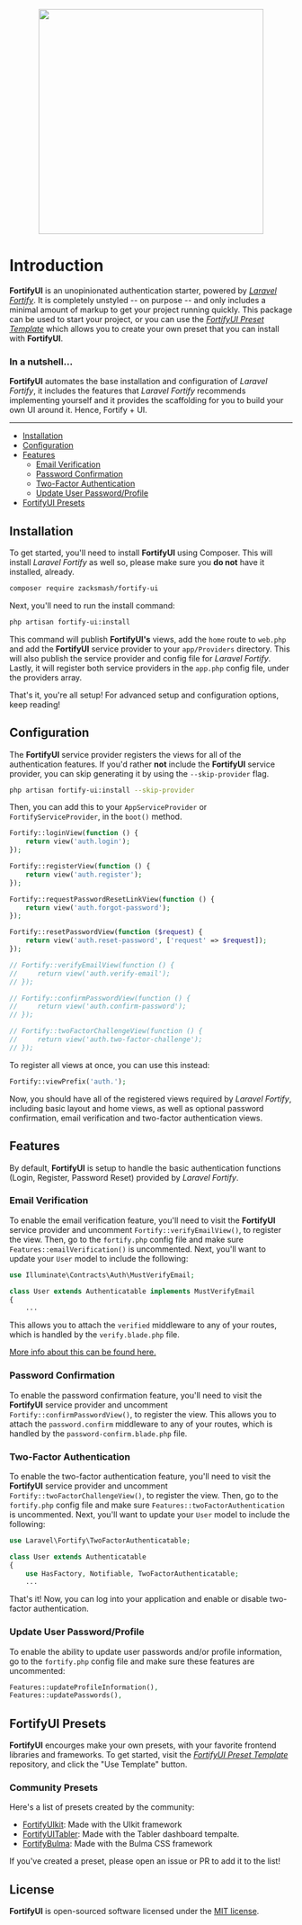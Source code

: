 <p  align="center"><img  src="https://github.com/zacksmash/fortify-ui/raw/master/fortify-ui-image.png"  width="400"></p>

# Introduction

**FortifyUI** is an unopinionated authentication starter, powered by [*Laravel Fortify*](https://github.com/laravel/fortify). It is completely unstyled -- on purpose -- and only includes a minimal amount of markup to get your project running quickly. This package can be used to start your project, or you can use the [*FortifyUI Preset Template*](https://github.com/zacksmash/fortify-ui-preset) which allows you to create your own preset that you can install with **FortifyUI**.


### In a nutshell...
**FortifyUI** automates the base installation and configuration of *Laravel Fortify*, it includes the features that *Laravel Fortify* recommends implementing yourself and it provides the scaffolding for you to build your own UI around it. Hence, Fortify + UI.

---

- [Installation](#installation)
- [Configuration](#configuration)
- [Features](#features)
  - [Email Verification](#features-email-verification)
  - [Password Confirmation](#features-password-confirmation)
  - [Two-Factor Authentication](#features-two-factor-auth)
  - [Update User Password/Profile](#features-password-profile)
- [FortifyUI Presets](#presets)

<a name="installation"></a>
## Installation

To get started, you'll need to install **FortifyUI** using Composer. This will install *Laravel Fortify* as well so, please make sure you **do not** have it installed, already.

```bash
composer require zacksmash/fortify-ui
```

Next, you'll need to run the install command:

```bash
php artisan fortify-ui:install
```

This command will publish **FortifyUI's** views, add the `home` route to `web.php` and add the **FortifyUI** service provider to your `app/Providers` directory. This will also publish the service provider and config file for *Laravel Fortify*. Lastly, it will register both service providers in the `app.php` config file, under the providers array.

That's it, you're all setup! For advanced setup and configuration options, keep reading!

<a name="configuration"></a>
## Configuration

The **FortifyUI** service provider registers the views for all of the authentication features. If you'd rather **not** include the **FortifyUI** service provider, you can skip generating it by using the `--skip-provider` flag.

```bash
php artisan fortify-ui:install --skip-provider
```

Then, you can add this to your `AppServiceProvider` or `FortifyServiceProvider`, in the `boot()` method.

```php
Fortify::loginView(function () {
    return view('auth.login');
});

Fortify::registerView(function () {
    return view('auth.register');
});

Fortify::requestPasswordResetLinkView(function () {
    return view('auth.forgot-password');
});

Fortify::resetPasswordView(function ($request) {
    return view('auth.reset-password', ['request' => $request]);
});

// Fortify::verifyEmailView(function () {
//     return view('auth.verify-email');
// });

// Fortify::confirmPasswordView(function () {
//     return view('auth.confirm-password');
// });

// Fortify::twoFactorChallengeView(function () {
//     return view('auth.two-factor-challenge');
// });
```

To register all views at once, you can use this instead:

```php
Fortify::viewPrefix('auth.');
```

Now, you should have all of the registered views required by *Laravel Fortify*, including basic layout and home views, as well as optional password confirmation, email verification and two-factor authentication views.

<a name="features"></a>
## Features

By default, **FortifyUI** is setup to handle the basic authentication functions (Login, Register, Password Reset) provided by *Laravel Fortify*.

<a name="features-email-verification"></a>
### Email Verification
To enable the email verification feature, you'll need to visit the **FortifyUI** service provider and uncomment `Fortify::verifyEmailView()`, to register the view. Then, go to the `fortify.php` config file and make sure `Features::emailVerification()` is uncommented. Next, you'll want to update your `User` model to include the following:

```php
use Illuminate\Contracts\Auth\MustVerifyEmail;

class User extends Authenticatable implements MustVerifyEmail
{
    ...
```

This allows you to attach the `verified` middleware to any of your routes, which is handled by the `verify.blade.php` file.

[More info about this can be found here.](https://github.com/laravel/fortify/blob/1.x/README.md#email-verification)

<a name="features-password-confirmation"></a>
### Password Confirmation
To enable the password confirmation feature, you'll need to visit the **FortifyUI** service provider and uncomment `Fortify::confirmPasswordView()`, to register the view. This allows you to attach the `password.confirm` middleware to any of your routes, which is handled by the `password-confirm.blade.php` file.

<a name="features-two-factor-auth"></a>
### Two-Factor Authentication
To enable the two-factor authentication feature, you'll need to visit the **FortifyUI** service provider and uncomment `Fortify::twoFactorChallengeView()`, to register the view. Then, go to the `fortify.php` config file and make sure `Features::twoFactorAuthentication` is uncommented. Next, you'll want to update your `User` model to include the following:

```php
use Laravel\Fortify\TwoFactorAuthenticatable;

class User extends Authenticatable
{
    use HasFactory, Notifiable, TwoFactorAuthenticatable;
    ...
```

That's it! Now, you can log into your application and enable or disable two-factor authentication.

<a name="features-password-profile"></a>
### Update User Password/Profile
To enable the ability to update user passwords and/or profile information, go to the `fortify.php` config file and make sure these features are uncommented:

```php
Features::updateProfileInformation(),
Features::updatePasswords(),
```

<a name="presets"></a>
## FortifyUI Presets

**FortifyUI** encourges make your own presets, with your favorite frontend libraries and frameworks. To get started, visit the [*FortifyUI Preset Template*](https://github.com/zacksmash/fortify-ui-preset) repository, and click the "Use Template" button.

### Community Presets

Here's a list of presets created by the community:

- [FortifyUIkit](https://github.com/zacksmash/fortify-uikit): Made with the UIkit framework
- [FortifyUITabler](https://github.com/Proxeuse/fortify-tabler): Made with the Tabler dashboard tempalte.
- [FortifyBulma](https://github.com/mikeburrelljr/fortify-bulma): Made with the Bulma CSS framework

If you've created a preset, please open an issue or PR to add it to the list!

## License

**FortifyUI** is open-sourced software licensed under the [MIT license](LICENSE.md).
